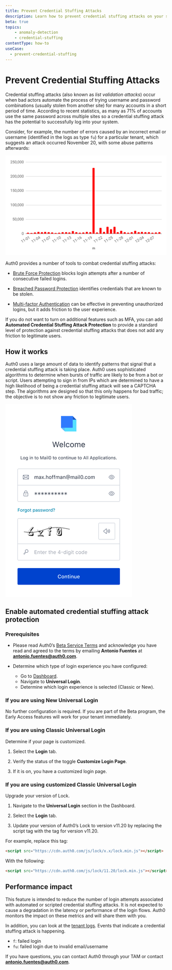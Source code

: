 ```yaml
---
title: Prevent Credential Stuffing Attacks
description: Learn how to prevent credential stuffing attacks on your system. 
beta: true
topics:
    - anomaly-detection
    - credential-stuffing
contentType: how-to
useCase:
  - prevent-credential-stuffing
---
```

# Prevent Credential Stuffing Attacks

Credential stuffing attacks (also known as *list validation attacks*) occur when bad actors automate the process of trying username and password combinations (usually stolen from another site) for many accounts in a short period of time.  According to recent statistics, as many as 71% of accounts use the same password across multiple sites so a credential stuffing attack has the potential to successfully log into your system.  

Consider, for example, the number of errors caused by an incorrect email or username (identified in the logs as type `fu`) for a particular tenant, which suggests an attack occurred November 20, with some abuse patterns afterwards:

![Credential Stuffing Attack Example](/media/articles/anomaly-detection/credential-stuffing-attack.png)

Auth0 provides a number of tools to combat credential stuffing attacks:  

* [Brute Force Protection](/anomaly-detection/guides/enable-disable-brute-force-protection) blocks login attempts after a number of consecutive failed logins. 

* [Breached Password Protection](/anomaly-detection/concepts/breached-passwords) identifies credentials that are known to be stolen.

* [Multi-factor Authentication](/mfa) can be effective in preventing unauthorized logins, but it adds friction to the user experience. 

If you do not want to turn on additional features such as MFA, you can add **Automated Credential Stuffing Attack Protection** to provide a standard level of protection against credential stuffing attacks that does not add any friction to legitimate users. 

## How it works

Auth0 uses a large amount of data to identify patterns that signal that a credential stuffing attack is taking place. Auth0 uses sophisticated algorithms to determine when bursts of traffic are likely to be from a bot or script. Users attempting to sign in from IPs which are determined to have a high likelihood of being a credential stuffing attack will see a CAPTCHA step. The algorithms are designed so that this only happens for bad traffic; the objective is to not show any friction to legitimate users.

![CAPTCHA Login Screen Example](/media/articles/anomaly-detection/captcha-login-screen.png)

## Enable automated credential stuffing attack protection

### Prerequisites

* Please read Auth0’s [Beta Service Terms](https://cdn.auth0.com/website/legal/terms/beta-service-terms-11-18-19.pdf) and acknowledge you have read and agreed to the terms by emailing **Antonio Fuentes** at **antonio.fuentes@auth0.com**.

* Determine which type of login experience you have configured: 

    - Go to [Dashboard](${manage_url}/#). 
    - Navigate to **Universal Login**. 
    - Determine which login experience is selected (Classic or New).
    
### If you are using New Universal Login

No further configuration is required. If you are part of the Beta program, the Early Access features will work for your tenant immediately.

### If you are using Classic Universal Login

Determine if your page is customized. 

1. Select the **Login** tab. 

2. Verify the status of the toggle **Customize Login Page**. 

3. If it is on, you have a customized login page. 

### If you are using customized Classic Universal Login

Upgrade your version of Lock.

1. Navigate to the **Universal Login** section in the Dashboard. 

2. Select the **Login** tab. 

3. Update your version of Auth0’s Lock to version v11.20 by replacing the script tag with the tag for version v11.20. 

For example, replace this tag:
```html
<script src="https://cdn.auth0.com/js/lock/x.x/lock.min.js"></script>
```

With the following:
```html
<script src="https://cdn.auth0.com/js/lock/11.20/lock.min.js"></script>
```

## Performance impact

This feature is intended to reduce the number of login attempts associated with automated or scripted credential stuffing attacks. It is not expected to cause a degradation in the latency or performance of the login flows. Auth0 monitors the impact on these metrics and will share them with you.  

In addition, you can look at the [tenant logs](/anomaly-detection/guides/use-tenant-data-for-anomaly-detection). Events that indicate a credential stuffing attack is happening.

- `f`: failed login
- `fu`: failed login due to invalid email/username

If you have questions, you can contact Auth0 through your TAM or contact **antonio.fuentes@auth0.com**.
